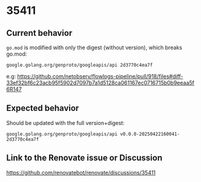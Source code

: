# 35411

## Current behavior

`go.mod` is modified with only the digest (without version), which breaks go.mod:

```
google.golang.org/genproto/googleapis/api 2d3770c4ea7f
```

e.g: https://github.com/netobserv/flowlogs-pipeline/pull/918/files#diff-33ef32bf6c23acb95f5902d7097b7a1d5128ca061167ec0716715b0b9eeaa5f6R147

## Expected behavior

Should be updated with the full version+digest:

```
google.golang.org/genproto/googleapis/api v0.0.0-20250422160041-2d3770c4ea7f
```

## Link to the Renovate issue or Discussion

https://github.com/renovatebot/renovate/discussions/35411
